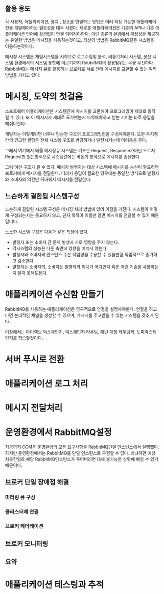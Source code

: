 ## 활용 용도
각 사용자, 애플리케이션, 장치 , 장소를 연결하는 방법은 여러 확장 가능한 애플리케이션을 개발해야하는 필요성을 대두 시켰다. 새로운 애플리케이션은 기존의 API나 기존 애플리케이션 언어에 상관없이 연결 되어져야한다. 이런 종류의 환경에서 확장성을 제공하는 유일한 방법은 메시징을 사용하는것이고, 최선의 방법은 RabbitMQ같은 시스템을 이용하는것이다.

메시징 시스템은 채팅시스템을 시작으로 로그수집및 분석, 비동기처리 시스템, 분산 시스템 환경에서의 시스템 통합에 이르기까지 RabbitMQ의 활용범위는 무궁 무진하다. RabbitMQ는 메시지 큐를 활용하는 브로커로 서로 간에 메시지를 교환할 수 있는 여러 방법을 가지고 있다.


# 메시징, 도약의 첫걸음
소프트웨어 어플리케이션은 시스템간에 메시지를 교환해야 프로그래밍이 제대로 동작될 수 있다. 또 이 메시지가 제대로 도착햇는지 파악해야하고 받는 서버는 바로 응답을 해줘야한다. 

개발자는 이렇게되면 너무나 단순한 구조의 프로그래밍만을 구성해야한다. 또한 두지점간의 견고한 결합은 전체 시스템 구조를 변경하거나 발전시키는데 어려움을 준다.

그래서 여기에서 배울 메시징큐 시스템은 기조는 Request, Response가아닌 오로지 Request만 있는방식으로 시스템간에는 비동기 방식으로 메시지를 송신한다.

그럼 이런 구조가 될 수 있다. 메시지 발행자는 대상 시스템에 메시지를 송신이 필요하면 브로커에게 메시지를 전달한다. 따라서 응답이 필요한 경우에는 동일한 방식으로 발행자와 소비자의 역할만 뒤바꿔서 메시지를 전달한다.

## 느슨하게 결한됩 시스템구성
느슨하게 결합된 시스템 구성은 메시징 처리 방법에 있어 이점을 가진다. 시스템이 어떻게 구성되는지는 중요하지 않고, 단지 목적이 이름만 알면 메시지를 전달할 수 있기 때문입니다.


느스한 시스템 구성은 다음과 같은 특징이 있다.
* 발행자 또는 소비자 간 문제 발생시 서로 영향을 주지 않는다.
* 각시스템의 성능은 다른 측면에 영향을 미치지 않는다.
* 발행자와 소비자의 인스턴스 수는 작업량을 수용할 수 있을만큼 독립적으로 증가하고 감소한다
* 발행자는 소비자의, 소비자는 발행자의 위치가 어디인지 혹은 어떤 기술을 사용하는지 알지 못해도된다.



# 애플리케이션 수신함 만들기
RabbitMQ를 사용하는 애플리케이션은 영구적으로 연결을 설정해야한다. 연결을 하고나면 논리적인 채널을 생성할 수 있으며, 메시지를 주고받을 수 있는 시스템을 갖추게 된다. 

이장에서는 다이렉트 익스체인지, 익스체인지 라우팅, 패턴 매칭 라우팅키, 토피익스체인지를 학습할것이다.


# 서버 푸시로 전환

# 애플리케이션 로그 처리


# 메시지 전달처리


# 운영환경에서 RabbitMQ설정
지금까지 CCM은 운영환경의 모든 요구사항을 RabbitMQ단일 인스턴스에서 실행했다. 하지만 운영환경에서는 RabbitMQ를 단일 인스턴스로 구현할 수 없다. 왜냐하면 예상치못한일로 해당 RabbitMQ인스턴스가 죽어버리면 대체 불가능한 상황에 빠질 수 있기 때문이다.




## 브로커 단일 장애점 해결

### 미러링 큐 구성

### 클러스터에 연결

### 브로커 페더레이션

## 브로커 모니터링

## 요약

# 애플리케이션 테스팅과 추적

